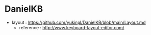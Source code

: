 # DanielKB
- layout : https://github.com/yukinpl/DanielKB/blob/main/Layout.md
  * reference : http://www.keyboard-layout-editor.com/  
